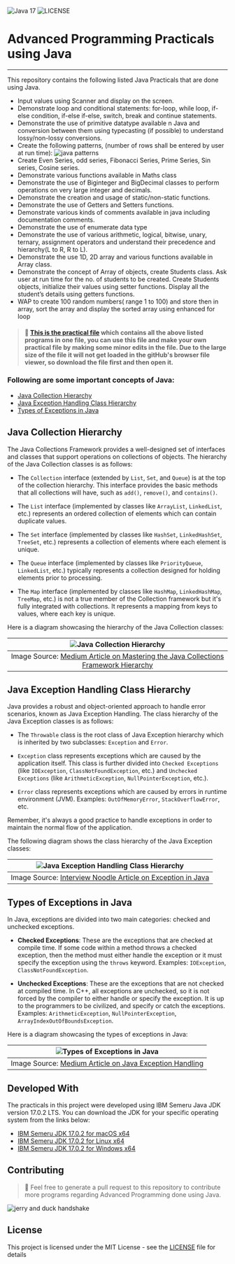 ![Java 17](https://img.shields.io/badge/Java-17.0.2_LTS-blue)
![LICENSE](https://img.shields.io/badge/License-MIT-green)
# Advanced Programming Practicals using Java
***
This repository contains the following listed Java Practicals that are done using Java.

- Input values using Scanner and display on the screen.
- Demonstrate loop and conditional statements: for-loop, while loop, if-else condition, if-else if-else, switch, break and continue statements. 
- Demonstrate the use of primitive datatype available n Java and conversion between them using typecasting (if possible) to understand lossy/non-lossy conversions.
- Create the following patterns, (number of rows shall be entered by user at run time):
  ![java patterns](ProjectImages/img.png)
- Create Even Series, odd series, Fibonacci Series, Prime Series, Sin series, Cosine series. 
- Demonstrate various functions available in Maths class 
- Demonstrate the use of Biginteger and BigDecimal classes to perform operations on very large integer and decimals. 
- Demonstrate the creation and usage of static/non-static functions. 
- Demonstrate the use of Getters and Setters functions. 
- Demonstrate various kinds of comments available in java including documentation comments. 
- Demonstrate the use of enumerate data type 
- Demonstrate the use of various arithmetic, logical, bitwise, unary, ternary, assignment operators and understand their precedence and hierarchy(L to R, R to L). 
- Demonstrate the use 1D, 2D array and various functions available in Array class. 
- Demonstrate the concept of Array of objects, create Students class. Ask user at run time for the no. of students to be created. Create Students objects, initialize their values using setter functions. Display all the student’s details using getters functions. 
- WAP to create 100 random numbers( range 1 to 100) and store then in array, sort the array and display the sorted array using enhanced for loop

> #### :page_facing_up: [This is the practical file](Practical%20File/Advanced%20Programming%20Lab%20Programs%20By%20Tavneet%20singh.docx) which contains all the above listed programs in one file, you can use this file and make your own practical file by making some minor edits in the file. Due to the large size of the file it will not get loaded in the gitHub's browser file viewer, so download the file first and then open it.

### Following are some important concepts of Java:
- [Java Collection Hierarchy](#java-collection-hierarchy)
- [Java Exception Handling Class Hierarchy](#java-exception-handling-class-hierarchy)
- [Types of Exceptions in Java](#types-of-exceptions-in-java)

## Java Collection Hierarchy

The Java Collections Framework provides a well-designed set of interfaces and classes that support operations on collections of objects. The hierarchy of the Java Collection classes is as follows:

- The `Collection` interface (extended by `List`, `Set`, and `Queue`) is at the top of the collection hierarchy. This interface provides the basic methods that all collections will have, such as `add()`, `remove()`, and `contains()`.

- The `List` interface (implemented by classes like `ArrayList`, `LinkedList`, etc.) represents an ordered collection of elements which can contain duplicate values.

- The `Set` interface (implemented by classes like `HashSet`, `LinkedHashSet`, `TreeSet`, etc.) represents a collection of elements where each element is unique.

- The `Queue` interface (implemented by classes like `PriorityQueue`, `LinkedList`, etc.) typically represents a collection designed for holding elements prior to processing.

- The `Map` interface (implemented by classes like `HashMap`, `LinkedHashMap`, `TreeMap`, etc.) is not a true member of the Collection framework but it's fully integrated with collections. It represents a mapping from keys to values, where each key is unique.

Here is a diagram showcasing the hierarchy of the Java Collection classes:

|                                                                      ![Java Collection Hierarchy](ProjectImages/java-collection-hierarcHy.png)                                                                       |
|:--------------------------------------------------------------------------------------------------------------------------------------------------------------------------------------------------------------------:|
| Image Source: [Medium Article on Mastering the Java Collections Framework Hierarchy](https://medium.com/@mbanaee61/mastering-the-java-collections-framework-hierarchy-with-java-code-and-junit-testing-ab2eb87746ed) |

## Java Exception Handling Class Hierarchy

Java provides a robust and object-oriented approach to handle error scenarios, known as Java Exception Handling. The class hierarchy of the Java Exception classes is as follows:

- The `Throwable` class is the root class of Java Exception hierarchy which is inherited by two subclasses: `Exception` and `Error`.

- `Exception` class represents exceptions which are caused by the application itself. This class is further divided into `Checked Exceptions` (like `IOException`, `ClassNotFoundException`, etc.) and `Unchecked Exceptions` (like `ArithmeticException`, `NullPointerException`, etc.).

- `Error` class represents exceptions which are caused by errors in runtime environment (JVM). Examples: `OutOfMemoryError`, `StackOverflowError`, etc.

Remember, it's always a good practice to handle exceptions in order to maintain the normal flow of the application.

The following diagram shows the class hierarchy of the Java Exception classes:

|       ![Java Exception Handling Class Hierarchy](ProjectImages/java-exception-handling-class-hierarchy-diagram.png)       |
|:-------------------------------------------------------------------------------------------------------------------------:|
| Image Source: [Interview Noodle Article on Exception in Java](https://interviewnoodle.com/exception-in-java-89a0b41e0c45) |

## Types of Exceptions in Java

In Java, exceptions are divided into two main categories: checked and unchecked exceptions.

- **Checked Exceptions**: These are the exceptions that are checked at compile time. If some code within a method throws a checked exception, then the method must either handle the exception or it must specify the exception using the `throws` keyword. Examples: `IOException`, `ClassNotFoundException`.

- **Unchecked Exceptions**: These are the exceptions that are not checked at compiled time. In C++, all exceptions are unchecked, so it is not forced by the compiler to either handle or specify the exception. It is up to the programmers to be civilized, and specify or catch the exceptions. Examples: `ArithmeticException`, `NullPointerException`, `ArrayIndexOutOfBoundsException`.

Here is a diagram showcasing the types of exceptions in Java:

|                           ![Types of Exceptions in Java](ProjectImages/types-of-exception-in-java.png)                           |
|:--------------------------------------------------------------------------------------------------------------------------------:|
| Image Source: [Medium Article on Java Exception Handling](https://medium.com/@bhavyasri9177/java-exception-handling-3b751904f41) |

## Developed With

The practicals in this project were developed using IBM Semeru Java JDK version 17.0.2 LTS. You can download the JDK for your specific operating system from the links below:

- [IBM Semeru JDK 17.0.2 for macOS x64](https://github.com/ibmruntimes/semeru17-binaries/releases/download/jdk-17.0.2%2B8_openj9-0.30.0/ibm-semeru-open-jdk_x64_mac_17.0.2_8_openj9-0.30.0.tar.gz)
- [IBM Semeru JDK 17.0.2 for Linux x64](https://github.com/ibmruntimes/semeru17-binaries/releases/download/jdk-17.0.2%2B8_openj9-0.30.0/ibm-semeru-open-jdk_x64_linux_17.0.2_8_openj9-0.30.0.tar.gz)
- [IBM Semeru JDK 17.0.2 for Windows x64](https://github.com/ibmruntimes/semeru17-binaries/releases/download/jdk-17.0.2%2B8_openj9-0.30.0/ibm-semeru-open-jdk_x64_windows_17.0.2_8_openj9-0.30.0.zip)

## Contributing
>  :handshake: Feel free to generate a pull request to this repository to contribute more programs regarding Advanced Programming done using Java.

![jerry and duck handshake](https://tenor.com/en-GB/view/tom-and-jerry-jerry-the-mouse-jerry-shake-hands-handshake-gif-17827738.gif)

## License
This project is licensed under the MIT License - see the [LICENSE](LICENSE) file for details
 